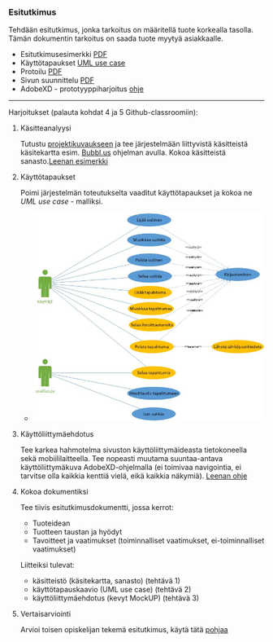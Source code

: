 ### Esitutkimus

Tehdään esitutkimus, jonka tarkoitus on määritellä tuote korkealla tasolla. Tämän dokumentin tarkoitus on saada tuote myytyä asiakkaalle.

- Esitutkimusesimerkki [PDF](http://www.leeniemi.net/syst19/materiaali/WebMagiaEsitutkimus.pdf)
- Käyttötapaukset [UML use case](http://www.leeniemi.net/syst19/index.php?sivu=UML)
- Protoilu [PDF](http://www.leeniemi.net/syst19/materiaali/protoilu.pdf)
- Sivun suunnittelu [PDF](http://www.leeniemi.net/syst19/materiaali/Kayt_websivu.pdf)
- AdobeXD - prototyyppiharjoitus [ohje](http://www.leeniemi.net/syst19/index.php?sivu=xd)

---

Harjoitukset (palauta kohdat 4 ja 5 Github-classroomiin):

1. Käsitteanalyysi

    Tutustu [projektikuvaukseen](http://www.leeniemi.net/syst19/materiaali/Asunnonvuokraus.pdf) ja tee järjestelmään liittyvistä käsitteistä käsitekartta esim. [Bubbl.us](http://bubble.us) ohjelman avulla. Kokoa käsitteistä sanasto.[Leenan esimerkki](http://www.leeniemi.net/syst19/index.php?sivu=kasitemiellekartta)

2. Käyttötapaukset

    Poimi järjestelmän toteutukselta vaaditut käyttötapaukset ja kokoa ne *UML use case* - malliksi.

    - ![UML käyttötapauskaavio - esimerkki](./img/uml_usecase.jpg)

3. Käyttöliittymäehdotus

    Tee karkea hahmotelma sivuston käyttöliittymäideasta tietokoneella sekä mobiililaitteella. Tee nopeasti muutama suuntaa-antava käyttöliittymäkuva AdobeXD-ohjelmalla (ei toimivaa navigointia, ei tarvitse olla kaikkia kenttiä vielä, eikä kaikkia näkymiä). [Leenan ohje](http://www.leeniemi.net/syst19/index.php?sivu=hartyo2)

4. Kokoa dokumentiksi

    Tee tiivis esitutkimusdokumentti, jossa kerrot:
    - Tuoteidean
    - Tuotteen taustan ja hyödyt
    - Tavoitteet ja vaatimukset (toiminnalliset vaatimukset, ei-toiminnalliset vaatimukset)

    Liitteiksi tulevat:
    - käsitteistö (käsitekartta, sanasto) (tehtävä 1)
    - käyttötapauskaavio (UML use case) (tehtävä 2)
    - käyttöliittymäehdotus (kevyt MockUP) (tehtävä 3)

5. Vertaisarviointi

    Arvioi toisen opiskelijan tekemä esitutkimus, käytä tätä [pohjaa](http://www.leeniemi.net/syst19/materiaali/Vertaisarviointi.dotx)